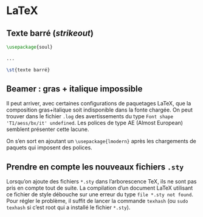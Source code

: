 # LaTeX

## Texte barré (*strikeout*)

```LaTeX
\usepackage{soul}
 
...
 
\st{texte barré}
```

## Beamer : gras + italique impossible

Il peut arriver, avec certaines configurations de paquetages LaTeX, que la composition gras+italique soit indisponible dans la fonte chargée. On peut trouver dans le fichier `.log` des avertissements du type `Font shape 'T1/aess/bx/it' undefined`. Les polices de type AE (Almost European) semblent présenter cette lacune.

On s’en sort en ajoutant un `\usepackage{lmodern}` après les chargements de paquets qui imposent des polices.

## Prendre en compte les nouveaux fichiers `.sty`

Lorsqu’on ajoute des fichiers `*.sty` dans l’arborescence TeX, ils ne sont pas pris en compte tout de suite. La compilation d’un document LaTeX utilisant ce fichier de style débouche sur une erreur du type `file *.sty not found`. Pour régler le problème, il suffit de lancer la commande `texhash` (ou `sudo texhash` si c’est root qui a installé le fichier `*.sty`).

